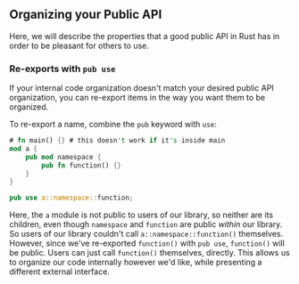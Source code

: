 ## Organizing your Public API

Here, we will describe the properties that a good public API in Rust has in
order to be pleasant for others to use.

### Re-exports with `pub use`

If your internal code organization doesn't match your desired public API
organization, you can re-export items in the way you want them to be organized.

To re-export a name, combine the `pub` keyword with `use`:

```rust
# fn main() {} # this doesn't work if it's inside main
mod a {
    pub mod namespace {
        pub fn function() {}
    }
}

pub use a::namespace::function;
```

Here, the `a` module is not public to users of our library, so neither are its
children, even though `namespace` and `function` are public *within* our
library. So users of our library couldn't call `a::namespace::function()`
themselves. However, since we've re-exported `function()` with `pub use`,
`function()` will be public. Users can just call `function()` themselves,
directly. This allows us to organize our code internally however we'd like,
while presenting a different external interface.
